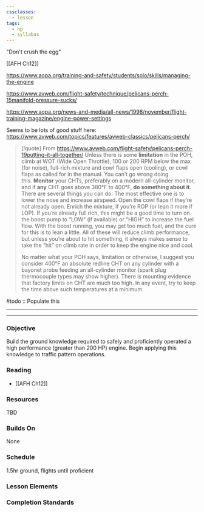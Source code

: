 ```yaml
---
cssclasses:
  - lesson
tags:
  - hp
  - syllabus
---
```


"Don't crush the egg"

[[AFH Ch12]]

https://www.aopa.org/training-and-safety/students/solo/skills/managing-the-engine

https://www.avweb.com/flight-safety/technique/pelicans-perch-15manifold-pressure-sucks/

https://www.aopa.org/news-and-media/all-news/1998/november/flight-training-magazine/engine-power-settings

Seems to be lots of good stuff here: https://www.avweb.com/topics/features/avweb-classics/pelicans-perch/

> [!quote] From https://www.avweb.com/flight-safety/pelicans-perch-19putting-it-all-together/
> Unless there is some **limitation** in the POH, climb at WOT (Wide Open Throttle), 100 or 200 RPM below the max (for noise), full-rich mixture and cowl flaps open (cooling), or cowl flaps as called for in the manual. You can’t go wrong doing this. **Monitor** your CHTs, preferably on a modern all-cylinder monitor, and if **any** CHT goes above 380°F to 400°F, **do something about it**. There are several things you can do. The most effective one is to lower the nose and increase airspeed. Open the cowl flaps if they’re not already open. Enrich the mixture, if you’re ROP (or lean it more if LOP). If you’re already full rich, this might be a good time to turn on the boost pump to “LOW” (if available) or “HIGH” to increase the fuel flow. With the boost running, you may get too much fuel, and the cure for this is to lean a little. All of these will reduce climb performance, but unless you’re about to hit something, it always makes sense to take the “hit” on climb rate in order to keep the engine nice and cool.
>
> No matter what your POH says, limitation or otherwise, I suggest you consider 400°F an absolute redline CHT on any cylinder with a bayonet probe feeding an all-cylinder monitor (spark plug thermocouple types may show higher). There is mounting evidence that factory limits on CHT are much too high. In any event, try to keep the time above such temperatures at a minimum.

#todo :: Populate this

---

---
### Objective
Build the ground knowledge required to safely and proficiently operated a high performance (greater than 200 HP) engine. Begin applying this knowledge to traffic pattern operations.

### Reading
- [[AFH Ch12]]

### Resources
TBD

### Builds On
None

### Schedule
1.5hr ground, flights until proficient

### Lesson Elements


### Completion Standards

